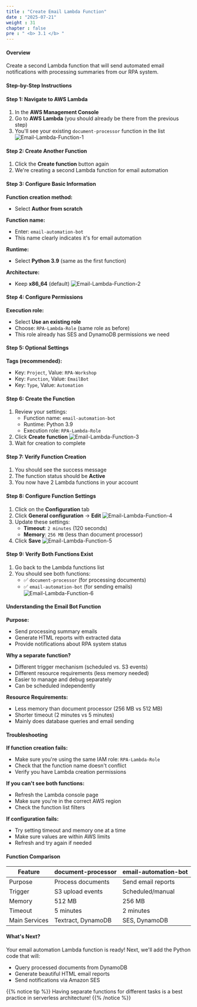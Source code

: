```yaml
---
title : "Create Email Lambda Function"
date : "2025-07-21"
weight : 31
chapter : false
pre : " <b> 3.1 </b> "
---
```


#### Overview
Create a second Lambda function that will send automated email notifications with processing summaries from our RPA system.

#### Step-by-Step Instructions

#### Step 1: Navigate to AWS Lambda
1. In the **AWS Management Console**
2. Go to **AWS Lambda** (you should already be there from the previous step)
3. You'll see your existing `document-processor` function in the list
![Email-Lambda-Function-1](/images/3/Email-Lambda-Function-1.png)

#### Step 2: Create Another Function
1. Click the **Create function** button again
2. We're creating a second Lambda function for email automation

#### Step 3: Configure Basic Information
**Function creation method:**
- Select **Author from scratch**

**Function name:**
- Enter: `email-automation-bot`
- This name clearly indicates it's for email automation

**Runtime:**
- Select **Python 3.9** (same as the first function)

**Architecture:**
- Keep **x86_64** (default)
![Email-Lambda-Function-2](/images/3/Email-Lambda-Function-2.png)

#### Step 4: Configure Permissions
**Execution role:**
- Select **Use an existing role**
- Choose: `RPA-Lambda-Role` (same role as before)
- This role already has SES and DynamoDB permissions we need

#### Step 5: Optional Settings
**Tags (recommended):**
- Key: `Project`, Value: `RPA-Workshop`
- Key: `Function`, Value: `EmailBot`
- Key: `Type`, Value: `Automation`

#### Step 6: Create the Function
1. Review your settings:
   - Function name: `email-automation-bot`
   - Runtime: Python 3.9
   - Execution role: `RPA-Lambda-Role`
2. Click **Create function**
![Email-Lambda-Function-3](/images/3/Email-Lambda-Function-3.png)
3. Wait for creation to complete

#### Step 7: Verify Function Creation
1. You should see the success message
2. The function status should be **Active**
3. You now have 2 Lambda functions in your account

#### Step 8: Configure Function Settings
1. Click on the **Configuration** tab
2. Click **General configuration** → **Edit**
![Email-Lambda-Function-4](/images/3/Email-Lambda-Function-4.png)
3. Update these settings:
   - **Timeout**: `2 minutes` (120 seconds)
   - **Memory**: `256 MB` (less than document processor)
4. Click **Save**
![Email-Lambda-Function-5](/images/3/Email-Lambda-Function-5.png)

#### Step 9: Verify Both Functions Exist
1. Go back to the Lambda functions list
2. You should see both functions:
   - ✅ `document-processor` (for processing documents)
   - ✅ `email-automation-bot` (for sending emails)
![Email-Lambda-Function-6](/images/3/Email-Lambda-Function-6.png)

#### Understanding the Email Bot Function
**Purpose:**
- Send processing summary emails
- Generate HTML reports with extracted data
- Provide notifications about RPA system status

**Why a separate function?**
- Different trigger mechanism (scheduled vs. S3 events)
- Different resource requirements (less memory needed)
- Easier to manage and debug separately
- Can be scheduled independently

**Resource Requirements:**
- Less memory than document processor (256 MB vs 512 MB)
- Shorter timeout (2 minutes vs 5 minutes)
- Mainly does database queries and email sending

#### Troubleshooting
**If function creation fails:**
- Make sure you're using the same IAM role: `RPA-Lambda-Role`
- Check that the function name doesn't conflict
- Verify you have Lambda creation permissions

**If you can't see both functions:**
- Refresh the Lambda console page
- Make sure you're in the correct AWS region
- Check the function list filters

**If configuration fails:**
- Try setting timeout and memory one at a time
- Make sure values are within AWS limits
- Refresh and try again if needed

#### Function Comparison
| Feature | document-processor | email-automation-bot |
|---------|-------------------|---------------------|
| Purpose | Process documents | Send email reports |
| Trigger | S3 upload events | Scheduled/manual |
| Memory | 512 MB | 256 MB |
| Timeout | 5 minutes | 2 minutes |
| Main Services | Textract, DynamoDB | SES, DynamoDB |

#### What's Next?
Your email automation Lambda function is ready! Next, we'll add the Python code that will:
- Query processed documents from DynamoDB
- Generate beautiful HTML email reports
- Send notifications via Amazon SES

{{% notice tip %}}
Having separate functions for different tasks is a best practice in serverless architecture!
{{% /notice %}}